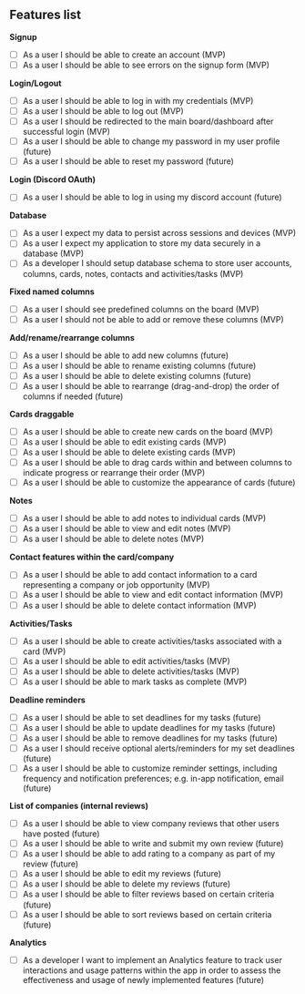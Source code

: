 ## Features list

**Signup**
- [ ] As a user I should be able to create an account (MVP)
- [ ] As a user I should be able to see errors on the signup form (MVP)

**Login/Logout**
- [ ] As a user I should be able to log in with my credentials (MVP)
- [ ] As a user I should be able to log out (MVP)
- [ ] As a user I should be redirected to the main board/dashboard after successful login (MVP)
- [ ] As a user I should be able to change my password in my user profile (future)
- [ ] As a user I should be able to reset my password (future)

**Login (Discord OAuth)**
- [ ] As a user I should be able to log in using my discord account (future)

**Database**
- [ ] As a user I expect my data to persist across sessions and devices (MVP)
- [ ] As a user I expect my application to store my data securely in a database (MVP)
- [ ] As a developer I should setup database schema to store user accounts, columns, cards, notes, contacts and activities/tasks (MVP)

**Fixed named columns**
- [ ] As a user I should see predefined columns on the board (MVP)
- [ ] As a user I should not be able to add or remove these columns (MVP)

**Add/rename/rearrange columns**
- [ ] As a user I should be able to add new columns (future)
- [ ] As a user I should be able to rename existing columns (future)
- [ ] As a user I should be able to delete existing columns (future)
- [ ] As a user I should be able to rearrange (drag-and-drop) the order of columns if needed (future)

**Cards draggable**
- [ ] As a user I should be able to create new cards on the board (MVP)
- [ ] As a user I should be able to edit existing cards (MVP)
- [ ] As a user I should be able to delete existing cards (MVP)
- [ ] As a user I should be able to drag cards within and between columns to indicate progress or rearrange their order (MVP)
- [ ] As a user I should be able to customize the appearance of cards (future)

**Notes**
- [ ] As a user I should be able to add notes to individual cards (MVP)
- [ ] As a user I should be able to view and edit notes (MVP)
- [ ] As a user I should be able to delete notes (MVP)

**Contact features within the card/company**
- [ ] As a user I should be able to add contact information to a card representing a company or job opportunity (MVP)
- [ ] As a user I should be able to view and edit contact information (MVP)
- [ ] As a user I should be able to delete contact information (MVP)

**Activities/Tasks**
- [ ] As a user I should be able to create activities/tasks associated with a card (MVP)
- [ ] As a user I should be able to edit activities/tasks (MVP)
- [ ] As a user I should be able to delete activities/tasks (MVP)
- [ ] As a user I should be able to mark tasks as complete (MVP)

**Deadline reminders**
- [ ] As a user I should be able to set deadlines for my tasks (future)
- [ ] As a user I should be able to update deadlines for my tasks (future)
- [ ] As a user I should be able to remove deadlines for my tasks (future)
- [ ] As a user I should receive optional alerts/reminders for my set deadlines (future)
- [ ] As a user I should be able to customize reminder settings, including frequency and notification preferences; e.g. in-app notification, email (future)

**List of companies (internal reviews)**
- [ ] As a user I should be able to view company reviews that other users have posted (future)
- [ ] As a user I should be able to write and submit my own review (future)
- [ ] As a user I should be able to add rating to a company as part of my review (future)
- [ ] As a user I should be able to edit my reviews (future)
- [ ] As a user I should be able to delete my reviews (future)
- [ ] As a user I should be able to filter reviews based on certain criteria (future)
- [ ] As a user I should be able to sort reviews based on certain criteria (future)

**Analytics**
- [ ] As a developer I want to implement an Analytics feature to track user interactions and usage patterns within the app in order to assess the effectiveness and usage of newly implemented features (future)